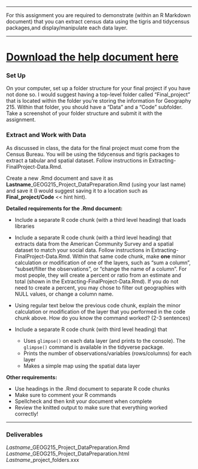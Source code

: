 <style>
div.blue { background-color:#e0f0ff; padding: 10px 10px 3px 10px;}
</style>
<style type="text/css">
.indent {
 margin-left: 40px;
}
</style>

------------------------------------------------------------------------

For this assignment you are required to demonstrate (within an R
Markdown document) that you can extract census data using the tigris and
tidycensus packages,and display/manipulate each data layer.

------------------------------------------------------------------------
# [**Download the help document here**](https://drive.google.com/file/d/1w-js1aoJ7AbXOD1XyXhQSqwQ1nICrFcu/view?usp=sharing)
### Set Up

On your computer, set up a folder structure for your final project if
you have not done so. I would suggest having a top-level folder called
“Final\_project” that is located within the folder you’re storing the
information for Geography 215. Within that folder, you should have a
“Data” and a “Code” subfolder. Take a screenshot of your folder
structure and submit it with the assignment.

### Extract and Work with Data

As discussed in class, the data for the final project must come from the
Census Bureau. You will be using the tidycensus and tigris packages to
extract a tabular and spatial dataset. Follow instructions in
Extracting-FinalProject-Data.Rmd.

Create a new .Rmd document and save it as
**Lastname**\_GEOG215\_Project\_DataPreparation.Rmd (using your last
name) and save it (I would suggest saving it to a location such as
**Final\_project/Code** &lt;&lt; hint hint).

**Detailed requirements for the .Rmd document:**

-   Include a separate R code chunk (with a third level heading) that
    loads libraries

-   Include a separate R code chunk (with a third level heading) that
    extracts data from the American Community Survey and a spatial
    dataset to match your social data. Follow instructions in
    Extracting-FinalProject-Data.Rmd. Within that same code chunk, make
    **one** minor calculation or modification of one of the layers, such
    as “sum a column”, “subset/filter the observations”, or “change the
    name of a column”. For most people, they will create a percent or
    ratio from an estimate and total (shown in the
    Extracting-FinalProject-Data.Rmd). If you do not need to create a
    percent, you may chose to filter out geographies with NULL values,
    or change a column name.

-   Using regular text below the previous code chunk, explain the minor
    calculation or modification of the layer that you performed in the
    code chunk above. How do you know the command worked? (2-3
    sentences)

-   Include a separate R code chunk (with third level heading) that

    -   Uses `glimpse()` on each data layer (and prints to the console).
        The `glimpse()` command is available in the tidyverse package.
    -   Prints the number of observations/variables (rows/columns) for
        each layer  
    -   Makes a simple map using the spatial data layer

**Other requirements:**

-   Use headings in the .Rmd document to separate R code chunks  
-   Make sure to comment your R commands
-   Spellcheck and then knit your document when complete  
-   Review the knitted output to make sure that everything worked
    correctly!

------------------------------------------------------------------------

### Deliverables

*Lastname*\_GEOG215\_Project\_DataPreparation.Rmd  
*Lastname*\_GEOG215\_Project\_DataPreparation.html  
*Lastname*\_project\_folders.xxx

 
